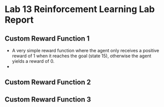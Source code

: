 # Lab 13 Reinforcement Learning Lab Report

## Custom Reward Function 1
- A very simple reward function where the agent only receives a positive reward of 1 when it reaches the goal (state 15), otherwise the agent yields a reward of 0.
- 

## Custom Reward Function 2


## Custom Reward Function 3